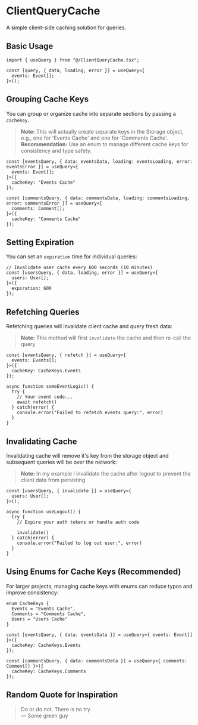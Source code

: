 # ClientQueryCache

A simple client-side caching solution for queries.

## Basic Usage
```tsx
import { useQuery } from "@/ClientQueryCache.tsx";

const [query, { data, loading, error }] = useQuery<{
  events: Event[];
}>();
```

## Grouping Cache Keys

You can group or organize cache into separate sections by passing a `cacheKey`.  

> **Note:** This will actually create separate keys in the Storage object, e.g., one for 'Events Cache' and one for 'Comments Cache'.  
> **Recommendation:** Use an enum to manage different cache keys for consistency and type safety.

```tsx
const [eventsQuery, { data: eventsData, loading: eventsLoading, error: eventsError }] = useQuery<{
  events: Event[];
}>({
  cacheKey: "Events Cache"
});

const [commentsQuery, { data: commentsData, loading: commentsLoading, error: commentsError }] = useQuery<{
  comments: Comment[];
}>({
  cacheKey: "Comments Cache"
});
```

## Setting Expiration

You can set an `expiration` time for individual queries:

```tsx
// Invalidate user cache every 600 seconds (10 minutes)
const [usersQuery, { data, loading, error }] = useQuery<{
  users: User[];
}>({
  expiration: 600
});
```

## Refetching Queries

Refetching queries will invalidate client cache and query fresh data:
> **Note:** This method will first ``invalidate`` the cache and then re-call the query

```tsx
const [eventsQuery, { refetch }] = useQuery<{
  events: Events[];
}>({
  cacheKey: CacheKeys.Events
});

async function someEventLogic() {
  try {
    // Your event code...
    await refetch()
  } catch(error) {
    console.error("Failed to refetch events query:", error)
  }
}
```

## Invalidating Cache

Invalidating cache will remove it's key from the storage object and subsequent queries will be over the network:
> **Note:** In my example I invalidate the cache after logout to prevent the client data from persisting

```tsx
const [usersQuery, { invalidate }] = useQuery<{
  users: User[];
}>();

async function useLogout() {
  try {
    // Expire your auth tokens or handle auth code

    invalidate()
  } catch(error) {
    console.error("Failed to log out user:", error)
  }
}
```

## Using Enums for Cache Keys (Recommended)

For larger projects, managing cache keys with enums can reduce typos and improve consistency:

```tsx
enum CacheKeys {
  Events = "Events Cache",
  Comments = "Comments Cache",
  Users = "Users Cache"
}

const [eventsQuery, { data: eventsData }] = useQuery<{ events: Event[] }>({
  cacheKey: CacheKeys.Events
});

const [commentsQuery, { data: commentsData }] = useQuery<{ comments: Comment[] }>({
  cacheKey: CacheKeys.Comments
});
```

## Random Quote for Inspiration

> Do or do not. There is no try.  
> — Some green guy
